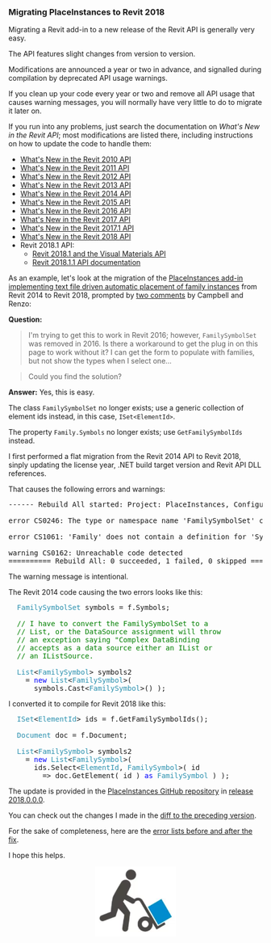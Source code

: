<head>
<meta http-equiv="Content-Type" content="text/html; charset=utf-8">
<link rel="stylesheet" type="text/css" href="bc.css">
<!--
<script src="run_prettify.js" type="text/javascript"></script>
<script src="https://google-code-prettify.googlecode.com/svn/loader/run_prettify.js" type="text/javascript"></script>
-->
<script src="https://cdn.rawgit.com/google/code-prettify/master/loader/run_prettify.js" type="text/javascript"></script>
</head>

<!---

- migrate from 2014 to 2018
  `FamilySymbolSet` no longer exists, use generic collection of element ids instead, `ISet&lt;ElementId&gt;`.
  `Family.Symbols` no longer exists, use `GetFamilySymbolIds` instead.
http://thebuildingcoder.typepad.com/blog/2013/10/text-file-driven-automatic-placement-of-family-instances.html#comment-3619372844

Campbell says:
I'm trying to get this to work In revit 2016 however FamilySymbolSet was removed in 2016. Is there a workaround to get the plug in on this page to work without it. I can get the form to populate with families, but not show the types when i select one
Renzo adds:
could you find the solution?

That is quite easy...

I migrated the add-in to Revit 2018.

Migrating PlaceInstances to Revit 2018 #RevitAPI @AutodeskRevit #bim #dynamobim @AutodeskForge #ForgeDevCon http://bit.ly/placeinst2018

Migrating a Revit add-in to a new release of the Revit API is generally very easy.
The API features slight changes from version to version.
Modifications are announced a year or two in advance, and signalled during compilation by deprecated API usage warnings.
If you clean up your code every year or two and remove all API usage that causes warning messages, you will normally have very little to do to migrate it later on...

--->

### Migrating PlaceInstances to Revit 2018

Migrating a Revit add-in to a new release of the Revit API is generally very easy.

The API features slight changes from version to version.

Modifications are announced a year or two in advance, and signalled during compilation by deprecated API usage warnings.

If you clean up your code every year or two and remove all API usage that causes warning messages, you will normally have very little to do to migrate it later on.

If you run into any problems, just search the documentation on *What's New in the Revit API*; most modifications are listed there, including instructions on how to update the code to handle them:

- [What's New in the Revit 2010 API](http://thebuildingcoder.typepad.com/blog/2013/02/whats-new-in-the-revit-2010-api.html)
- [What's New in the Revit 2011 API](http://thebuildingcoder.typepad.com/blog/2013/02/whats-new-in-the-revit-2011-api.html)
- [What's New in the Revit 2012 API](http://thebuildingcoder.typepad.com/blog/2013/02/whats-new-in-the-revit-2012-api.html)
- [What's New in the Revit 2013 API](http://thebuildingcoder.typepad.com/blog/2013/03/whats-new-in-the-revit-2013-api.html)
- [What's New in the Revit 2014 API](http://thebuildingcoder.typepad.com/blog/2013/04/whats-new-in-the-revit-2014-api.html)
- [What's New in the Revit 2015 API](http://thebuildingcoder.typepad.com/blog/2014/04/whats-new-in-the-revit-2015-api.html)
- [What's New in the Revit 2016 API](http://thebuildingcoder.typepad.com/blog/2015/04/whats-new-in-the-revit-2016-api.html)
- [What's New in the Revit 2017 API](http://thebuildingcoder.typepad.com/blog/2016/04/whats-new-in-the-revit-2017-api.html)
- [What's New in the Revit 2017.1 API](http://thebuildingcoder.typepad.com/blog/2016/11/whats-new-in-the-revit-20171-api.html)
- [What's New in the Revit 2018 API](http://thebuildingcoder.typepad.com/blog/2017/04/whats-new-in-the-revit-2018-api.html)
- Revit 2018.1 API:
    - [Revit 2018.1 and the Visual Materials API](http://thebuildingcoder.typepad.com/blog/2017/08/revit-20181-and-the-visual-materials-api.html)
    - [Revit 2018.1.1 API documentation](http://thebuildingcoder.typepad.com/blog/2017/09/revit-201811-fixes-cropbox-setting.html)

As an example, let's look at the migration of
the [PlaceInstances add-in implementing text file driven automatic placement of family instances](http://thebuildingcoder.typepad.com/blog/2013/10/text-file-driven-automatic-placement-of-family-instances.html) from
Revit 2014 to Revit 2018, prompted
by [two comments](http://thebuildingcoder.typepad.com/blog/2013/10/text-file-driven-automatic-placement-of-family-instances.html#comment-3619372844) by
Campbell and Renzo:

**Question:**

> I'm trying to get this to work in Revit 2016; however, `FamilySymbolSet` was removed in 2016.
Is there a workaround to get the plug in on this page to work without it?
I can get the form to populate with families, but not show the types when I select one...

> Could you find the solution?

**Answer:** Yes, this is easy.

The class `FamilySymbolSet` no longer exists; use a generic collection of element ids instead, in this case, <code>ISet&lt;ElementId&gt;</code>.

The property `Family.Symbols` no longer exists; use `GetFamilySymbolIds` instead.

I first performed a flat migration from the Revit 2014 API to Revit 2018, sinply updating the license year, .NET build target version and Revit API DLL references.

That causes the following errors and warnings:

<pre>
------ Rebuild All started: Project: PlaceInstances, Configuration: Debug Any CPU ------

error CS0246: The type or namespace name 'FamilySymbolSet' could not be found (are you missing a using directive or an assembly reference?)

error CS1061: 'Family' does not contain a definition for 'Symbols' and no extension method 'Symbols' accepting a first argument of type 'Family' could be found (are you missing a using directive or an assembly reference?)

warning CS0162: Unreachable code detected
========== Rebuild All: 0 succeeded, 1 failed, 0 skipped ==========
</pre>

The warning message is intentional.

The Revit 2014 code causing the two errors looks like this:

<pre class="code">
&nbsp;&nbsp;<span style="color:#2b91af;">FamilySymbolSet</span>&nbsp;symbols&nbsp;=&nbsp;f.Symbols;
 
&nbsp;&nbsp;<span style="color:green;">//&nbsp;I&nbsp;have&nbsp;to&nbsp;convert&nbsp;the&nbsp;FamilySymbolSet&nbsp;to&nbsp;a</span>
&nbsp;&nbsp;<span style="color:green;">//&nbsp;List,&nbsp;or&nbsp;the&nbsp;DataSource&nbsp;assignment&nbsp;will&nbsp;throw&nbsp;</span>
&nbsp;&nbsp;<span style="color:green;">//&nbsp;an&nbsp;exception&nbsp;saying&nbsp;&quot;Complex&nbsp;DataBinding&nbsp;</span>
&nbsp;&nbsp;<span style="color:green;">//&nbsp;accepts&nbsp;as&nbsp;a&nbsp;data&nbsp;source&nbsp;either&nbsp;an&nbsp;IList&nbsp;or</span>
&nbsp;&nbsp;<span style="color:green;">//&nbsp;an&nbsp;IListSource.</span>
 
&nbsp;&nbsp;<span style="color:#2b91af;">List</span>&lt;<span style="color:#2b91af;">FamilySymbol</span>&gt;&nbsp;symbols2
&nbsp;&nbsp;&nbsp;&nbsp;=&nbsp;<span style="color:blue;">new</span>&nbsp;<span style="color:#2b91af;">List</span>&lt;<span style="color:#2b91af;">FamilySymbol</span>&gt;(
&nbsp;&nbsp;&nbsp;&nbsp;&nbsp;&nbsp;symbols.Cast&lt;<span style="color:#2b91af;">FamilySymbol</span>&gt;()&nbsp;);
</pre>

I converted it to compile for Revit 2018 like this:

<pre class="code">
&nbsp;&nbsp;<span style="color:#2b91af;">ISet</span>&lt;<span style="color:#2b91af;">ElementId</span>&gt;&nbsp;ids&nbsp;=&nbsp;f.GetFamilySymbolIds();
 
&nbsp;&nbsp;<span style="color:#2b91af;">Document</span>&nbsp;doc&nbsp;=&nbsp;f.Document;
 
&nbsp;&nbsp;<span style="color:#2b91af;">List</span>&lt;<span style="color:#2b91af;">FamilySymbol</span>&gt;&nbsp;symbols2
&nbsp;&nbsp;&nbsp;&nbsp;=&nbsp;<span style="color:blue;">new</span>&nbsp;<span style="color:#2b91af;">List</span>&lt;<span style="color:#2b91af;">FamilySymbol</span>&gt;(&nbsp;
&nbsp;&nbsp;&nbsp;&nbsp;&nbsp;&nbsp;ids.Select&lt;<span style="color:#2b91af;">ElementId</span>,&nbsp;<span style="color:#2b91af;">FamilySymbol</span>&gt;(&nbsp;id&nbsp;
&nbsp;&nbsp;&nbsp;&nbsp;&nbsp;&nbsp;&nbsp;&nbsp;=&gt;&nbsp;doc.GetElement(&nbsp;id&nbsp;)&nbsp;<span style="color:blue;">as</span>&nbsp;<span style="color:#2b91af;">FamilySymbol</span>&nbsp;)&nbsp;);
</pre>

The update is provided in
the [PlaceInstances GitHub repository](https://github.com/jeremytammik/PlaceInstances)
in [release 2018.0.0.0](https://github.com/jeremytammik/PlaceInstances/releases/tag/2018.0.0.0).

You can check out the changes I made in
the [diff to the preceding version](https://github.com/jeremytammik/PlaceInstances/compare/2014.0.0.7...2018.0.0.0).

For the sake of completeness, here are
the [error lists before and after the fix](zip/2018_placeinstances_01.txt).

I hope this helps.

<center>
<img src="img/migration.png" alt="Migration" width="160"/>
</center>
